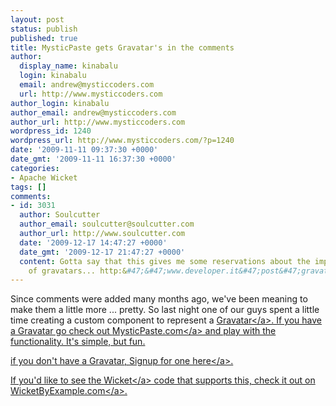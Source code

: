 ```yaml
---
layout: post
status: publish
published: true
title: MysticPaste gets Gravatar's in the comments
author:
  display_name: kinabalu
  login: kinabalu
  email: andrew@mysticcoders.com
  url: http://www.mysticcoders.com
author_login: kinabalu
author_email: andrew@mysticcoders.com
author_url: http://www.mysticcoders.com
wordpress_id: 1240
wordpress_url: http://www.mysticcoders.com/?p=1240
date: '2009-11-11 09:37:30 +0000'
date_gmt: '2009-11-11 16:37:30 +0000'
categories:
- Apache Wicket
tags: []
comments:
- id: 3031
  author: Soulcutter
  author_email: soulcutter@soulcutter.com
  author_url: http://www.soulcutter.com
  date: '2009-12-17 14:47:27 +0000'
  date_gmt: '2009-12-17 21:47:27 +0000'
  content: Gotta say that this gives me some reservations about the implementation
    of gravatars... http:&#47;&#47;www.developer.it&#47;post&#47;gravatars-why-publishing-your-email-s-hash-is-not-a-good-idea
---
```

<p>Since comments were added many months ago, we've been meaning to make them a little more ... pretty.  So last night one of our guys spent a little time creating a custom component to represent a <a href="http:&#47;&#47;gravatar.com" target="_blank">Gravatar<&#47;a>.  If you have a Gravatar go check out <a href="http:&#47;&#47;mysticpaste.com" target="_blank">MysticPaste.com<&#47;a> and play with the functionality.  It's simple, but fun.</p>
<p>if you don't have a Gravatar, <a href="http:&#47;&#47;en.gravatar.com&#47;site&#47;signup" target="_blank">Signup for one here<&#47;a>.</p>
<p>If you'd like to see the <a href="http:&#47;&#47;wicket.apache.org" target="_blank">Wicket<&#47;a> code that supports this, check it out on <a href="http:&#47;&#47;wicketbyexample.com&#47;a-gravatar-image-component-for-wicket&#47;">WicketByExample.com<&#47;a>.</p>

